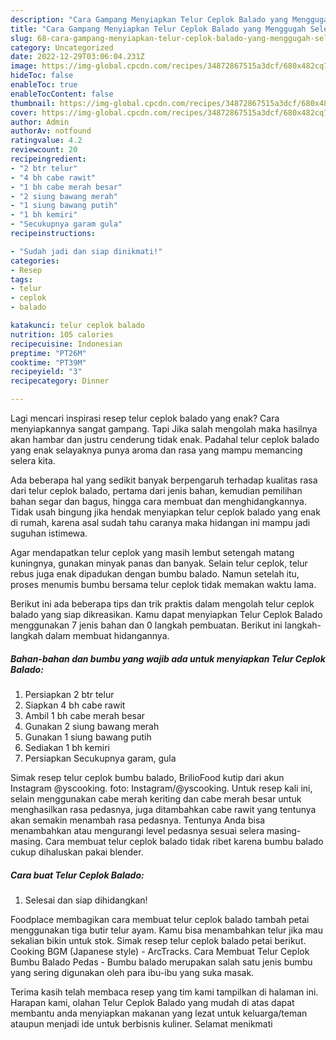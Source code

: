 ```yaml
---
description: "Cara Gampang Menyiapkan Telur Ceplok Balado yang Menggugah Selera, Buat Buka Puasa Enak Banget"
title: "Cara Gampang Menyiapkan Telur Ceplok Balado yang Menggugah Selera, Buat Buka Puasa Enak Banget"
slug: 68-cara-gampang-menyiapkan-telur-ceplok-balado-yang-menggugah-selera-buat-buka-puasa-enak-banget
category: Uncategorized
date: 2022-12-29T03:06:04.231Z
image: https://img-global.cpcdn.com/recipes/34872867515a3dcf/680x482cq70/telur-ceplok-balado-foto-resep-utama.jpg
hideToc: false
enableToc: true
enableTocContent: false
thumbnail: https://img-global.cpcdn.com/recipes/34872867515a3dcf/680x482cq70/telur-ceplok-balado-foto-resep-utama.jpg
cover: https://img-global.cpcdn.com/recipes/34872867515a3dcf/680x482cq70/telur-ceplok-balado-foto-resep-utama.jpg
author: Admin
authorAv: notfound
ratingvalue: 4.2
reviewcount: 20
recipeingredient:
- "2 btr telur"
- "4 bh cabe rawit"
- "1 bh cabe merah besar"
- "2 siung bawang merah"
- "1 siung bawang putih"
- "1 bh kemiri"
- "Secukupnya garam gula"
recipeinstructions:

- "Sudah jadi dan siap dinikmati!"
categories:
- Resep
tags:
- telur
- ceplok
- balado

katakunci: telur ceplok balado 
nutrition: 105 calories
recipecuisine: Indonesian
preptime: "PT26M"
cooktime: "PT39M"
recipeyield: "3"
recipecategory: Dinner

---
```



Lagi mencari inspirasi resep telur ceplok balado yang enak? Cara menyiapkannya sangat gampang. Tapi Jika salah mengolah maka hasilnya akan hambar dan justru cenderung tidak enak. Padahal telur ceplok balado yang enak selayaknya punya aroma dan rasa yang mampu memancing selera kita.


Ada beberapa hal yang sedikit banyak berpengaruh terhadap kualitas rasa dari telur ceplok balado, pertama dari jenis bahan, kemudian pemilihan bahan segar dan bagus, hingga cara membuat dan menghidangkannya. Tidak usah bingung jika hendak menyiapkan telur ceplok balado yang enak di rumah, karena asal sudah tahu caranya maka hidangan ini mampu jadi suguhan istimewa.

Agar mendapatkan telur ceplok yang masih lembut setengah matang kuningnya, gunakan minyak panas dan banyak. Selain telur ceplok, telur rebus juga enak dipadukan dengan bumbu balado. Namun setelah itu, proses menumis bumbu bersama telur ceplok tidak memakan waktu lama.


Berikut ini ada beberapa tips dan trik praktis dalam mengolah telur ceplok balado yang siap dikreasikan. Kamu dapat menyiapkan Telur Ceplok Balado menggunakan 7 jenis bahan dan 0 langkah pembuatan. Berikut ini langkah-langkah dalam membuat hidangannya.

<!--inarticleads1-->

##### Bahan-bahan dan bumbu yang wajib ada untuk menyiapkan Telur Ceplok Balado:

1. Persiapkan 2 btr telur
1. Siapkan 4 bh cabe rawit
1. Ambil 1 bh cabe merah besar
1. Gunakan 2 siung bawang merah
1. Gunakan 1 siung bawang putih
1. Sediakan 1 bh kemiri
1. Persiapkan Secukupnya garam, gula


Simak resep telur ceplok bumbu balado, BrilioFood kutip dari akun Instagram @yscooking. foto: Instagram/@yscooking. Untuk resep kali ini, selain menggunakan cabe merah keriting dan cabe merah besar untuk menghasilkan rasa pedasnya, juga ditambahkan cabe rawit yang tentunya akan semakin menambah rasa pedasnya. Tentunya Anda bisa menambahkan atau mengurangi level pedasnya sesuai selera masing-masing. Cara membuat telur ceplok balado tidak ribet karena bumbu balado cukup dihaluskan pakai blender. 

<!--inarticleads2-->

##### Cara buat Telur Ceplok Balado:


1. Selesai dan siap dihidangkan!

Foodplace membagikan cara membuat telur ceplok balado tambah petai menggunakan tiga butir telur ayam. Kamu bisa menambahkan telur jika mau sekalian bikin untuk stok. Simak resep telur ceplok balado petai berikut. Cooking BGM (Japanese style) - ArcTracks. Cara Membuat Telur Ceplok Bumbu Balado Pedas - Bumbu balado merupakan salah satu jenis bumbu yang sering digunakan oleh para ibu-ibu yang suka masak. 

Terima kasih telah membaca resep yang tim kami tampilkan di halaman ini. Harapan kami, olahan Telur Ceplok Balado yang mudah di atas dapat membantu anda menyiapkan makanan yang lezat untuk keluarga/teman ataupun menjadi ide untuk berbisnis kuliner. Selamat menikmati
